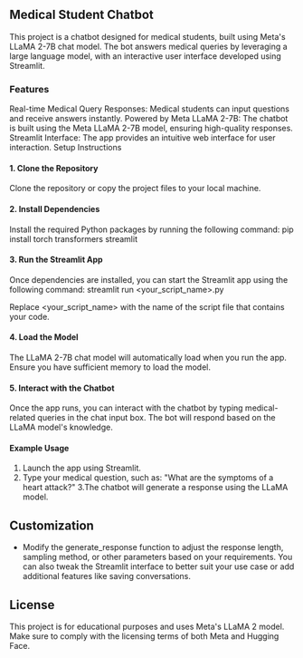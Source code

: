 ## Medical Student Chatbot
This project is a chatbot designed for medical students, built using Meta's LLaMA 2-7B chat model. The bot answers medical queries by leveraging a large language model, with an interactive user interface developed using Streamlit.

### Features
Real-time Medical Query Responses: Medical students can input questions and receive answers instantly.
Powered by Meta LLaMA 2-7B: The chatbot is built using the Meta LLaMA 2-7B model, ensuring high-quality responses.
Streamlit Interface: The app provides an intuitive web interface for user interaction.
Setup Instructions

#### 1. Clone the Repository
Clone the repository or copy the project files to your local machine.
#### 2. Install Dependencies
Install the required Python packages by running the following command:
pip install torch transformers streamlit
#### 3. Run the Streamlit App
Once dependencies are installed, you can start the Streamlit app using the following command:
streamlit run <your_script_name>.py

Replace <your_script_name> with the name of the script file that contains your code.
#### 4. Load the Model
The LLaMA 2-7B chat model will automatically load when you run the app. Ensure you have sufficient memory to load the model.
#### 5. Interact with the Chatbot
Once the app runs, you can interact with the chatbot by typing medical-related queries in the chat input box. The bot will respond based on the LLaMA model's knowledge.

#### Example Usage
1. Launch the app using Streamlit.
2. Type your medical question, such as:
"What are the symptoms of a heart attack?"
3.The chatbot will generate a response using the LLaMA model.

## Customization
- Modify the generate_response function to adjust the response length, sampling method, or other parameters based on your requirements.
You can also tweak the Streamlit interface to better suit your use case or add additional features like saving conversations.

## License
This project is for educational purposes and uses Meta's LLaMA 2 model. Make sure to comply with the licensing terms of both Meta and Hugging Face.
